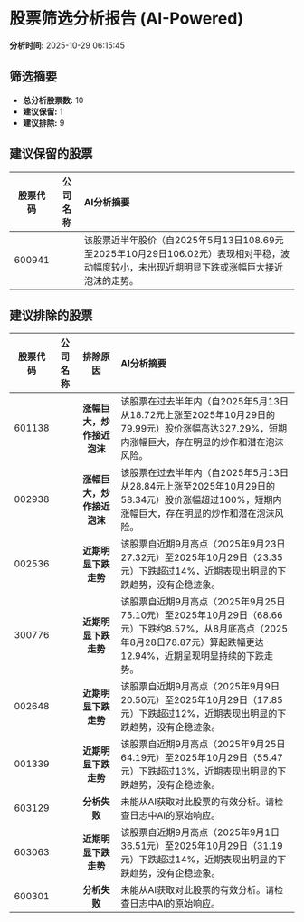 # 股票筛选分析报告 (AI-Powered)

**分析时间:** 2025-10-29 06:15:45

## 筛选摘要

- **总分析股票数:** 10
- **建议保留:** 1
- **建议排除:** 9

## 建议保留的股票

| 股票代码 | 公司名称 | AI分析摘要 |
|:---:|:---:|:---|
| 600941 |  | 该股票近半年股价（自2025年5月13日108.69元至2025年10月29日106.02元）表现相对平稳，波动幅度较小，未出现近期明显下跌或涨幅巨大接近泡沫的走势。 |

## 建议排除的股票

| 股票代码 | 公司名称 | 排除原因 | AI分析摘要 |
|:---:|:---:|:---:|:---|
| 601138 |  | **涨幅巨大，炒作接近泡沫** | 该股票在过去半年内（自2025年5月13日从18.72元上涨至2025年10月29日的79.99元）股价涨幅高达327.29%，短期内涨幅巨大，存在明显的炒作和潜在泡沫风险。 |
| 002938 |  | **涨幅巨大，炒作接近泡沫** | 该股票在过去半年内（自2025年5月13日从28.84元上涨至2025年10月29日的58.34元）股价涨幅超过100%，短期内涨幅巨大，存在明显的炒作和潜在泡沫风险。 |
| 002536 |  | **近期明显下跌走势** | 该股票自近期9月高点（2025年9月23日27.32元）至2025年10月29日（23.35元）下跌超过14%，近期表现出明显的下跌趋势，没有企稳迹象。 |
| 300776 |  | **近期明显下跌走势** | 该股票自近期9月高点（2025年9月25日75.10元）至2025年10月29日（68.66元）下跌约8.57%，从8月底高点（2025年8月28日78.87元）算起跌幅更达12.94%，近期呈现明显持续的下跌走势。 |
| 002648 |  | **近期明显下跌走势** | 该股票自近期9月高点（2025年9月9日20.50元）至2025年10月29日（17.85元）下跌超过12%，近期表现出明显的下跌趋势，没有企稳迹象。 |
| 001339 |  | **近期明显下跌走势** | 该股票自近期9月高点（2025年9月25日64.19元）至2025年10月29日（55.47元）下跌超过13%，近期表现出明显的下跌趋势，没有企稳迹象。 |
| 603129 |  | **分析失败** | 未能从AI获取对此股票的有效分析。请检查日志中AI的原始响应。 |
| 603063 |  | **近期明显下跌走势** | 该股票自近期9月高点（2025年9月1日36.51元）至2025年10月29日（31.19元）下跌超过14%，近期表现出明显的下跌趋势，没有企稳迹象。 |
| 600301 |  | **分析失败** | 未能从AI获取对此股票的有效分析。请检查日志中AI的原始响应。 |
